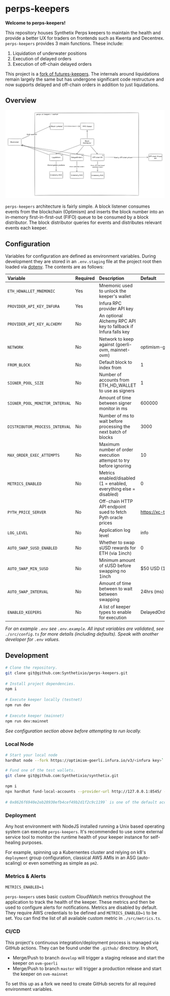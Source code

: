 # perps-keepers

**Welcome to perps-keepers!**

This repository houses Synthetix Perps keepers to maintain the health and provide a better UX for traders on frontends such as Kwenta and Decentrex. `perps-keepers` provides 3 main functions. These include:

1. Liquidation of underwater positions
1. Execution of delayed orders
1. Execution of off-chain delayed orders

This project is a [fork of futures-keepers](https://github.com/Synthetixio/futures-keepers). The internals around liquidations remain largely the same but has undergone significant code restructure and now supports delayed and off-chain orders in addition to just liquidations.

## Overview

![overview](./assets/perpsv2_overview.png)

`perps-keepers` architecture is fairly simple. A block listener consumes events from the blockchain (Optimism) and inserts the block number into an in-memory first-in-first-out (FIFO) queue to be consumed by a block distributor. The block distributor queries for events and distributes relevant events each keeper.

## Configuration

Variables for configuration are defined as environment variables. During development they are stored in an `.env.staging` file at the project root then loaded via [dotenv](https://www.npmjs.com/package/dotenv). The contents are as follows:

| Variable                       | Required | Description                                                        | Default                               |
| :----------------------------- | :------- | :----------------------------------------------------------------- | :------------------------------------ |
| `ETH_HDWALLET_MNEMONIC`        | Yes      | Mnemonic used to unlock the keeper's wallet                        |                                       |
| `PROVIDER_API_KEY_INFURA`      | Yes      | Infura RPC provider API key                                        |                                       |
| `PROVIDER_API_KEY_ALCHEMY`     | No       | An optional Alchemy RPC API key to fallback if Infura falls key    |                                       |
| `NETWORK`                      | No       | Network to keep against (goerli-ovm, mainnet-ovm)                  | optimism-goerli                       |
| `FROM_BLOCK`                   | No       | Default block to index from                                        | 1                                     |
| `SIGNER_POOL_SIZE`             | No       | Number of accounts from ETH_HD_WALLET to use as signers            | 1                                     |
| `SIGNER_POOL_MONITOR_INTERVAL` | No       | Amount of time between signer monitor in ms                        | 600000                                |
| `DISTRIBUTOR_PROCESS_INTERVAL` | No       | Number of ms to wait before processing the next batch of blocks    | 3000                                  |
| `MAX_ORDER_EXEC_ATTEMPTS`      | No       | Maximum number of order execution attempst to try before ignoring  | 10                                    |
| `METRICS_ENABLED`              | No       | Metrics enabled/disabled (1 = enabled, everything else = disabled) | 0                                     |
| `PYTH_PRICE_SERVER`            | No       | Off-chain HTTP API endpoint sued to fetch Pyth oracle prices       | https://xc-testnet.pyth.network       |
| `LOG_LEVEL`                    | No       | Application log level                                              | info                                  |
| `AUTO_SWAP_SUSD_ENABLED`       | No       | Whether to swap sUSD rewards for ETH (via 1inch)                   | 0                                     |
| `AUTO_SWAP_MIN_SUSD`           | No       | Minimum amount of sUSD before swapping no 1inch                    | \$50 USD (10^18)                      |
| `AUTO_SWAP_INTERVAL`           | No       | Amount of time between to wait between swapping                    | 24hrs (ms)                            |
| `ENABLED_KEEPERS`              | No       | A list of keeper types to enable for execution                     | DelayedOrder,OffchainOrder,Liquidator |

_For an example `.env` see `.env.example`. All input variables are validated, see `./src/config.ts` for more details (including defaults). Speak with another developer for `.env` values._

## Development

```bash
# Clone the repository.
git clone git@github.com:Synthetixio/perps-keepers.git

# Install project dependencies.
npm i

# Execute keeper locally (testnet)
npm run dev

# Execute keeper (mainnet)
npm run dev:mainnet
```

_See configuration section above before attempting to run locally._

### Local Node

```bash
# Start your local node
hardhat node --fork https://optimism-goerli.infura.io/v3/<infura key>`
```

```bash
# Fund one of the test wallets.
git clone git@github.com:Synthetixio/synthetix.git

npm i
npx hardhat fund-local-accounts --provider-url http://127.0.0.1:8545/ --target-network goerli-ovm --deployment-path ./publish/deployed/goerli-ovm/ --use-ovm --private-key $GOERLI_OVM_PERPS_DEPLOYER_PRIVATE_KEY --account 0x8626f6940e2eb28930efb4cef49b2d1f2c9c1199

# 0x8626f6940e2eb28930efb4cef49b2d1f2c9c1199` is one of the default accounts from hardhat node --fork
```

### Deployment

Any host environment with NodeJS installed running a Unix based operating system can execute `perps-keepers`. It's recommended to use some external service tool to monitor the runtime health of your keeper instance for self-healing purposes.

For example, spinning up a Kubernentes cluster and relying on k8's `deployment` group configuration, classical AWS AMIs in an ASG (auto-scaling) or even something as simple as `pm2`.

### Metrics & Alerts

```
METRICS_ENABLED=1
```

`perps-keepers` uses basic custom CloudWatch metrics throughout the application to track the health of the keeper. These metrics and then be used to configure alerts for notifications. Metrics are disabled by default. They require AWS credentials to be defined and `METRICS_ENABLED=1` to be set. You can find the list of all available custom metric in `./src/metrics.ts`.

### CI/CD

This project's continuous integration/deployment process is managed via GitHub actions. They can be found under the `.github/` directory. In short,

- Merge/Push to branch `develop` will trigger a staging release and start the keeper on `ovm-goerli`
- Merge/Push to branch `master` will trigger a production release and start the keeper on `ovm-mainnet`

To set this up as a fork we need to create GitHub secrets for all required environment variables.
